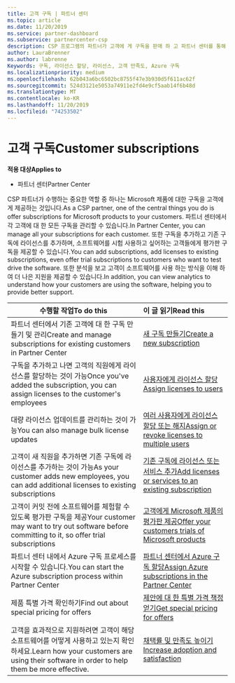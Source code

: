 ```yaml
---
title: 고객 구독 | 파트너 센터
ms.topic: article
ms.date: 11/20/2019
ms.service: partner-dashboard
ms.subservice: partnercenter-csp
description: CSP 프로그램의 파트너가 고객에 게 구독을 판매 하 고 파트너 센터를 통해 관리 하는 방법을 알아봅니다.
author: LauraBrenner
ms.author: labrenne
Keywords: 구독, 라이선스 할당, 라이선스, 고객 만족도, Azure 구독
ms.localizationpriority: medium
ms.openlocfilehash: 62b043a6bc6502bc8755f47e3b930d5f611ac62f
ms.sourcegitcommit: 524d3121e5053a74911e2fd4e9cf5aab14f6b48d
ms.translationtype: MT
ms.contentlocale: ko-KR
ms.lasthandoff: 11/20/2019
ms.locfileid: "74253502"
---
```

# <a name="customer-subscriptions"></a><span data-ttu-id="f5b85-104">고객 구독</span><span class="sxs-lookup"><span data-stu-id="f5b85-104">Customer subscriptions</span></span>

<span data-ttu-id="f5b85-105">**적용 대상**</span><span class="sxs-lookup"><span data-stu-id="f5b85-105">**Applies to**</span></span>

-  <span data-ttu-id="f5b85-106">파트너 센터</span><span class="sxs-lookup"><span data-stu-id="f5b85-106">Partner Center</span></span>

<span data-ttu-id="f5b85-107">CSP 파트너가 수행하는 중요한 역할 중 하나는 Microsoft 제품에 대한 구독을 고객에게 제공하는 것입니다.</span><span class="sxs-lookup"><span data-stu-id="f5b85-107">As a CSP partner, one of the central things you do is offer subscriptions for Microsoft products to your customers.</span></span> <span data-ttu-id="f5b85-108">파트너 센터에서 각 고객에 대 한 모든 구독을 관리할 수 있습니다.</span><span class="sxs-lookup"><span data-stu-id="f5b85-108">In Partner Center, you can manage all your subscriptions for each customer.</span></span> <span data-ttu-id="f5b85-109">또한 구독을 추가하고 기존 구독에 라이선스를 추가하며, 소프트웨어를 시험 사용하고 싶어하는 고객들에게 평가판 구독을 제공할 수 있습니다.</span><span class="sxs-lookup"><span data-stu-id="f5b85-109">You can add subscriptions, add licenses to existing subscriptions, even offer trial subscriptions to customers who want to test drive the software.</span></span> <span data-ttu-id="f5b85-110">또한 분석을 보고 고객이 소프트웨어를 사용 하는 방식을 이해 하 여 더 나은 지원을 제공할 수 있습니다.</span><span class="sxs-lookup"><span data-stu-id="f5b85-110">In addition, you can view analytics to understand how your customers are using the software, helping you to provide better support.</span></span>

|<span data-ttu-id="f5b85-111">**수행할 작업**</span><span class="sxs-lookup"><span data-stu-id="f5b85-111">**To do this**</span></span>   |<span data-ttu-id="f5b85-112">**이 글 읽기**</span><span class="sxs-lookup"><span data-stu-id="f5b85-112">**Read this**</span></span>   |
|----------------------|:----------------------|
|<span data-ttu-id="f5b85-113">파트너 센터에서 기존 고객에 대 한 구독 만들기 및 관리</span><span class="sxs-lookup"><span data-stu-id="f5b85-113">Create and manage subscriptions for existing customers in Partner Center</span></span>|[<span data-ttu-id="f5b85-114">새 구독 만들기</span><span class="sxs-lookup"><span data-stu-id="f5b85-114">Create a new subscription</span></span>](create-a-new-subscription.md)|
|<span data-ttu-id="f5b85-115">구독을 추가하고 나면 고객의 직원에게 라이선스를 할당하는 것이 가능</span><span class="sxs-lookup"><span data-stu-id="f5b85-115">Once you've added the subscription, you can assign licenses to the customer's employees</span></span>  |[<span data-ttu-id="f5b85-116">사용자에게 라이선스 할당</span><span class="sxs-lookup"><span data-stu-id="f5b85-116">Assign licenses to users</span></span>](assign-licenses-to-users.md)|
|<span data-ttu-id="f5b85-117">대량 라이선스 업데이트를 관리하는 것이 가능</span><span class="sxs-lookup"><span data-stu-id="f5b85-117">You can also manage bulk license updates</span></span>   |[<span data-ttu-id="f5b85-118">여러 사용자에게 라이선스 할당 또는 해지</span><span class="sxs-lookup"><span data-stu-id="f5b85-118">Assign or revoke licenses to multiple users</span></span>](bulk-license-provisioning-for-multiple-users.md)|
|<span data-ttu-id="f5b85-119">고객이 새 직원을 추가하면 기존 구독에 라이선스를 추가하는 것이 가능</span><span class="sxs-lookup"><span data-stu-id="f5b85-119">As your customer adds new employees, you can add additional licenses to existing subscriptions</span></span>   |[<span data-ttu-id="f5b85-120">기존 구독에 라이선스 또는 서비스 추가</span><span class="sxs-lookup"><span data-stu-id="f5b85-120">Add licenses or services to an existing subscription</span></span>](add-licenses-or-services-to-an-existing-subscription.md)|
|<span data-ttu-id="f5b85-121">고객이 커밋 전에 소프트웨어를 체험할 수 있도록 평가판 구독을 제공</span><span class="sxs-lookup"><span data-stu-id="f5b85-121">Your customer may want to try out software before committing to it, so offer trial subscriptions</span></span>    |[<span data-ttu-id="f5b85-122">고객에게 Microsoft 제품의 평가판 제공</span><span class="sxs-lookup"><span data-stu-id="f5b85-122">Offer your customers trials of Microsoft products</span></span>](offer-your-customers-trials-of-microsoft-products.md)|
|<span data-ttu-id="f5b85-123">파트너 센터 내에서 Azure 구독 프로세스를 시작할 수 있습니다.</span><span class="sxs-lookup"><span data-stu-id="f5b85-123">You can start the Azure subscription process within Partner Center</span></span>   |[<span data-ttu-id="f5b85-124">파트너 센터에서 Azure 구독 할당</span><span class="sxs-lookup"><span data-stu-id="f5b85-124">Assign Azure subscriptions in the Partner Center</span></span>](assign-azure-subscriptions.md)|
|<span data-ttu-id="f5b85-125">제품 특별 가격 확인하기</span><span class="sxs-lookup"><span data-stu-id="f5b85-125">Find out about special pricing for offers</span></span>   |[<span data-ttu-id="f5b85-126">제안에 대 한 특별 가격 책정 얻기</span><span class="sxs-lookup"><span data-stu-id="f5b85-126">Get special pricing for offers</span></span>](get-special-pricing-for-offers.md)|
|<span data-ttu-id="f5b85-127">고객을 효과적으로 지원하려면 고객이 해당 소프트웨어를 어떻게 사용하고 있는지 확인하세요.</span><span class="sxs-lookup"><span data-stu-id="f5b85-127">Learn how your customers are using their software in order to help them be more effective.</span></span>   | [<span data-ttu-id="f5b85-128">채택률 및 만족도 높이기</span><span class="sxs-lookup"><span data-stu-id="f5b85-128">Increase adoption and satisfaction</span></span>](increasing-adoption-and-satisfaction.md)   | 

































 

 



